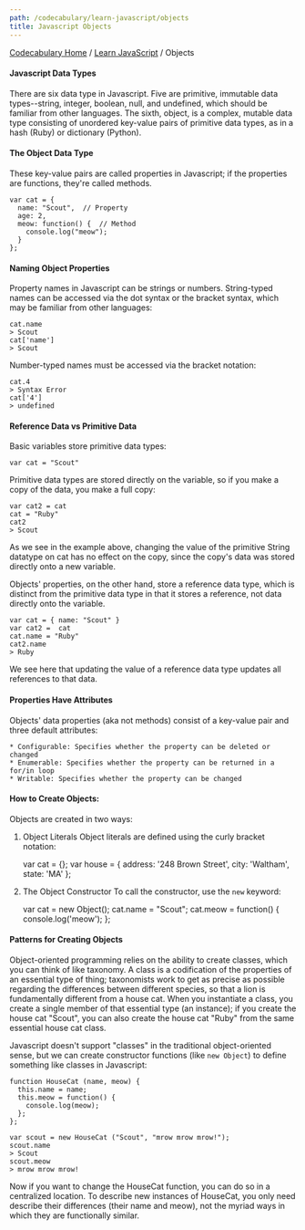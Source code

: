 ```yaml
---
path: /codecabulary/learn-javascript/objects
title: Javascript Objects
---
```

[Codecabulary Home](/codecabulary) / [Learn JavaScript](/codecabulary/learn-javascript) / Objects

<!-- ---title: Javascript Objects -->

#### Javascript Data Types
There are six data type in Javascript. Five are primitive, immutable data types--string, integer, boolean, null, and undefined, which should be familiar from other languages. The sixth, object, is a complex, mutable data type consisting of unordered key-value pairs of primitive data types, as in a hash (Ruby) or dictionary (Python).

#### The Object Data Type
These key-value pairs are called properties in Javascript; if the properties are functions, they're called methods.

	var cat = {
	  name: "Scout",  // Property
	  age: 2,
	  meow: function() {  // Method
	    console.log("meow");
	  }
	};

#### Naming Object Properties
Property names in Javascript can be strings or numbers. String-typed names can be accessed via the dot syntax or the bracket syntax, which may be familiar from other languages:

	cat.name 
	> Scout
	cat['name']
	> Scout
	
Number-typed names must be accessed via the bracket notation:

	cat.4
	> Syntax Error
	cat['4']
	> undefined

#### Reference Data vs Primitive Data
Basic variables store primitive data types:

	var cat = "Scout"
	
Primitive data types are stored directly on the variable, so if you make a copy of the data, you make a full copy:

	var cat2 = cat
	cat = "Ruby"
	cat2
	> Scout
	
As we see in the example above, changing the value of the primitive String datatype on cat has no effect on the copy, since the copy's data was stored directly onto a new variable.

Objects' properties, on the other hand, store a reference data type, which is distinct from the primitive data type in that it stores a reference, not data directly onto the variable.

	var cat = { name: "Scout" }
	var cat2 =  cat
	cat.name = "Ruby"
	cat2.name
	> Ruby
	
We see here that updating the value of a reference data type updates all references to that data. 

#### Properties Have Attributes
Objects' data properties (aka not methods) consist of a key-value pair and three default attributes:

	* Configurable: Specifies whether the property can be deleted or changed
	* Enumerable: Specifies whether the property can be returned in a for/in loop
	* Writable: Specifies whether the property can be changed

#### How to Create Objects:
Objects are created in two ways:

1) Object Literals
Object literals are defined using the curly bracket notation:

	var cat = {};
	var house = {
	  address: '248 Brown Street',
	  city: 'Waltham',
	  state: 'MA'
	};
	
2) The Object Constructor
To call the constructor, use the `new` keyword:

	var cat = new Object();
	cat.name = "Scout";
	cat.meow = function() {
	  console.log('meow');
	};
	
#### Patterns for Creating Objects

Object-oriented programming relies on the ability to create classes, which you can think of like taxonomy. A class is a codification of the properties of an essential type of thing; taxonomists work to get as precise as possible regarding the differences between different species, so that a lion is fundamentally different from a house cat. When you instantiate a class, you create a single member of that essential type (an instance); if you create the house cat "Scout", you can also create the house cat "Ruby" from the same essential house cat class.

Javascript doesn't support "classes" in the traditional object-oriented sense, but we can create constructor functions (like `new Object`) to define something like classes in Javascript:

	function HouseCat (name, meow) {
	  this.name = name;
	  this.meow = function() {
	    console.log(meow);
	  };
	};
	
	var scout = new HouseCat ("Scout", "mrow mrow mrow!");
	scout.name
	> Scout
	scout.meow
	> mrow mrow mrow!
	
Now if you want to change the HouseCat function, you can do so in a centralized location. To describe new instances of HouseCat, you only need describe their differences (their name and meow), not the myriad ways in which they are functionally similar. 
